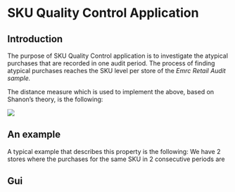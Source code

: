 # SKU Quality Control Application

## Introduction

The purpose of SKU Quality Control application is to investigate the atypical purchases that are
recorded in one audit period.
The process of finding atypical purchases reaches the SKU level per store
of the _Emrc Retail Audit sample._

The distance measure which is used to implement the above, based on Shanon’s theory, is the
following:

<img src="https://latex.codecogs.com/gif.latex?\text{==========}D(P_{t+1},P_t)=P_{t+1}\cdot\ln(P_{t+1}/P_t)+P_t-P_{t+1}\text{==========}" />

## An example

A typical example that describes this property is the following:
We have 2 stores where the purchases for the same SKU in 2 consecutive periods are

## Gui
